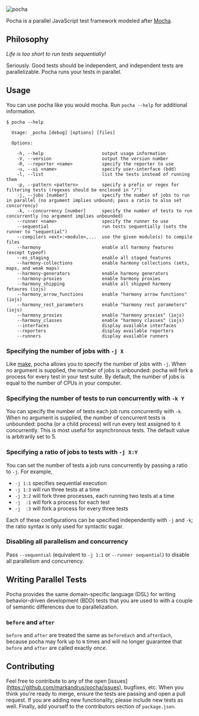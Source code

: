 ![pocha](https://rawgit.com/markandrus/pocha/master/img/logo.svg)

Pocha is a parallel JavaScript test framework modeled after
[Mocha](https://mochajs.org).

Philosophy
----------

_Life is too short to run tests sequentially!_

Seriously. Good tests should be independent, and independent tests are
parallelizable. Pocha runs your tests in parallel.

Usage
-----

You can use pocha like you would mocha. Run `pocha --help` for additional
information.

```
$ pocha --help

  Usage: _pocha [debug] [options] [files]

  Options:

    -h, --help                      output usage information
    -V, --version                   output the version number
    -R, --reporter <name>           specify the reporter to use
    -u, --ui <name>                 specify user-interface (bdd)
    -l, --list                      list the tests instead of running them
    -p, --pattern <pattern>         specify a prefix or regex for filtering tests (regexes should be enclosed in "/")
    -j, --jobs [number]             specify the number of jobs to run in parallel (no argument implies unbound; pass a ratio to also set concurrency)
    -k, --concurrency [number]      specify the number of tests to run concurrently (no argument implies unbounded)
    --runner <name>                 specify the runner to use
    --sequential                    run tests sequentially (sets the runner to "sequential")
    --compilers <ext>:<module>,...  use the given module(s) to compile files
    --harmony                       enable all harmony features (except typeof)
    --es_staging                    enable all staged features
    --harmony-collections           enable harmony collections (sets, maps, and weak maps)
    --harmony-generators            enable harmony generators
    --harmony-proxies               enable harmony proxies
    --harmony_shipping              enable all shipped harmony fetaures (iojs)
    --harmony_arrow_functions       enable "harmony arrow functions" (iojs)
    --harmony_rest_parameters       enable "harmony rest parameters" (iojs)
    --harmony_proxies               enable "harmony proxies" (iojs)
    --harmony_classes               enable "harmony classes" (iojs)
    --interfaces                    display available interfaces
    --reporters                     display available reporters
    --runners                       display available runners

```

### Specifying the number of jobs with `-j X`

Like [make](https://www.gnu.org/software/make/manual/html_node/Parallel.html),
pocha allows you to specify the number of jobs with `-j`. When no
argument is supplied, the number of jobs is unbounded: pocha will fork a
process for every test in your test suite. By default, the number of jobs is
equal to the number of CPUs in your computer.

### Specifying the number of tests to run concurrently with `-k Y`

You can specify the number of tests each job runs concurrently with `-k`. When
no argument is supplied, the number of concurrent tests is unbounded: pocha
(or a child process) will run every test assigned to it concurrently. This
is most useful for asynchronous tests. The default value is arbitrarily set to
5.

### Specifying a ratio of jobs to tests with `-j X:Y`

You can set the number of tests a job runs concurrently by passing a ratio to
`-j`. For example,

- `-j 1:1` specifies sequential execution
- `-j 1:3` will run three tests at a time
- `-j 3:2` will fork three processes, each running two tests at a time
- `-j  :1` will fork a process for each test
- `-j  :3` will fork a process for every three tests

Each of these configurations can be specified independently with `-j` and `-k`;
the ratio syntax is only used for syntactic sugar.

### Disabling all parallelism and concurrency

Pass `--sequential` (equivalent to `-j 1:1` or `--runner sequential`) to disable
all parallelism and concurrency.

Writing Parallel Tests
----------------------

Pocha provides the same domain-specific language (DSL) for writing
behavior-driven development (BDD) tests that you are used to with a couple of
semantic differences due to parallelization.

### `before` and `after`

`before` and `after` are treated the same as `beforeEach` and `afterEach`,
because pocha may fork up to `N` times and will no longer guarantee that
`before` and `after` are called exactly _once_.

Contributing
------------

Feel free to contribute to any of the open [issues]
(https://github.com/markandrus/pocha/issues), bugfixes, etc. When you
think you're ready to merge, ensure the tests are passing and open a pull
request. If you are adding new functionality, please include new tests as well.
Finally, add yourself to the contributors section of `package.json`.
